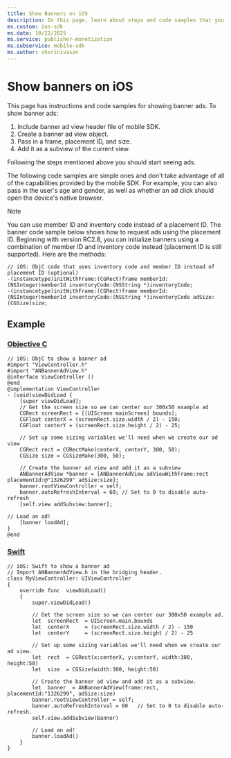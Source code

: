 ```yaml
---
title: Show Banners on iOS
description: In this page, learn about steps and code samples that you need to follow and use to show banner ads. 
ms.custom: ios-sdk
ms.date: 10/22/2025
ms.service: publisher-monetization
ms.subservice: mobile-sdk
ms.author: shsrinivasan
---
```



# Show banners on iOS

This page has instructions and code samples for showing banner ads. To show banner ads:

1. Include banner ad view header file of mobile SDK.
2. Create a banner ad view object.
3. Pass in a frame, placement ID, and size.
4. Add it as a subview of the current view.

Following the steps mentioned above you should start seeing ads.

The following code samples are simple ones and don't take advantage of all of the capabilities provided by the mobile SDK. For example, you can also pass in the user's age and gender, as well as whether an ad click should open the device's native browser.

> [!NOTE]
> You can use member ID and inventory code instead of a placement ID.
> The banner code sample below shows how to request ads using the placement ID. Beginning with version RC2.8, you can initialize banners using a combination of member ID and inventory code instead (placement ID is still supported). Here are the methods:

``` 
// iOS: ObjC code that uses inventory code and member ID instead of placement ID (optional)
-(instancetype)initWithFrame:(CGRect)frame memberId:(NSInteger)memberId inventoryCode:(NSString *)inventoryCode;
-(instancetype)initWithFrame:(CGRect)frame memberId:(NSInteger)memberId inventoryCode:(NSString *)inventoryCode adSize:(CGSize)size;

``` 
## Example

### [Objective C](#tab/objectivec1)

```
// iOS: ObjC to show a banner ad
#import "ViewController.h"
#import "ANBannerAdView.h"
@interface ViewController ()
@end
@implementation ViewController
- (void)viewDidLoad {
    [super viewDidLoad];
    // Get the screen size so we can center our 300x50 example ad
    CGRect screenRect = [[UIScreen mainScreen] bounds];
    CGFloat centerX = (screenRect.size.width / 2) - 150;
    CGFloat centerY = (screenRect.size.height / 2) - 25;

    // Set up some sizing variables we'll need when we create our ad view
    CGRect rect = CGRectMake(centerX, centerY, 300, 50);
    CGSize size = CGSizeMake(300, 50);

    // Create the banner ad view and add it as a subview
    ANBannerAdView *banner = [ANBannerAdView adViewWithFrame:rect placementId:@"1326299" adSize:size];
    banner.rootViewController = self;
    banner.autoRefreshInterval = 60; // Set to 0 to disable auto-refresh
    [self.view addSubview:banner];
    
// Load an ad!
    [banner loadAd];
}
@end

```

### [Swift](#tab/swift1)

``` 
// iOS: Swift to show a banner ad
// Import ANBannerAdView.h in the bridging header.
class MyViewController: UIViewController
{
    override func  viewDidLoad()
    {
        super.viewDidLoad()
 
        // Get the screen size so we can center our 300x50 example ad.
        let  screenRect  = UIScreen.main.bounds
        let  centerX     = (screenRect.size.width / 2) - 150
        let  centerY     = (screenRect.size.height / 2) - 25
 
        // Set up some sizing variables we'll need when we create our ad view.
        let  rect  = CGRect(x:centerX, y:centerY, width:300, height:50)
        let  size  = CGSize(width:300, height:50)
 
        // Create the banner ad view and add it as a subview.
        let  banner  = ANBannerAdView(frame:rect, placementId:"1326299", adSize:size)
        banner.rootViewController = self;
        banner.autoRefreshInterval = 60   // Set to 0 to disable auto-refresh.
        self.view.addSubview(banner)
 
        // Load an ad!
        banner.loadAd()
    }
}
```
